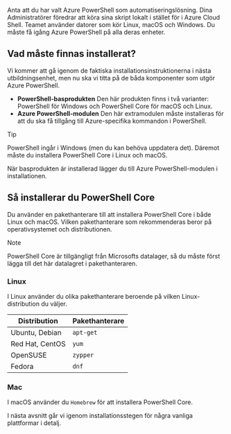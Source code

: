 Anta att du har valt Azure PowerShell som automatiseringslösning. Dina Administratörer föredrar att köra sina skript lokalt i stället för i Azure Cloud Shell. Teamet använder datorer som kör Linux, macOS och Windows. Du måste få igång Azure PowerShell på alla deras enheter. 

## <a name="what-must-be-installed"></a>Vad måste finnas installerat?
Vi kommer att gå igenom de faktiska installationsinstruktionerna i nästa utbildningsenhet, men nu ska vi titta på de båda komponenter som utgör Azure PowerShell.

- **PowerShell-basprodukten** Den här produkten finns i två varianter: PowerShell för Windows och PowerShell Core för macOS och Linux.
- **Azure PowerShell-modulen** Den här extramodulen måste installeras för att du ska få tillgång till Azure-specifika kommandon i PowerShell.

> [!TIP]
> PowerShell ingår i Windows (men du kan behöva uppdatera det). Däremot måste du installera PowerShell Core i Linux och macOS.

När basprodukten är installerad lägger du till Azure PowerShell-modulen i installationen.

## <a name="how-to-install-powershell-core"></a>Så installerar du PowerShell Core
Du använder en pakethanterare till att installera PowerShell Core i både Linux och macOS. Vilken pakethanterare som rekommenderas beror på operativsystemet och distributionen.

> [!NOTE]
> PowerShell Core är tillgängligt från Microsofts datalager, så du måste först lägga till det här datalagret i pakethanteraren.

### <a name="linux"></a>Linux
I Linux använder du olika pakethanterare beroende på vilken Linux-distribution du väljer.

| Distribution  | Pakethanterare |
|------------------|-----------------|
| Ubuntu, Debian   | `apt-get`       |
| Red Hat, CentOS  | `yum`           |
| OpenSUSE         | `zypper`        |
| Fedora           | `dnf`           |

### <a name="mac"></a>Mac
I macOS använder du `Homebrew` för att installera PowerShell Core.

I nästa avsnitt går vi igenom installationsstegen för några vanliga plattformar i detalj.